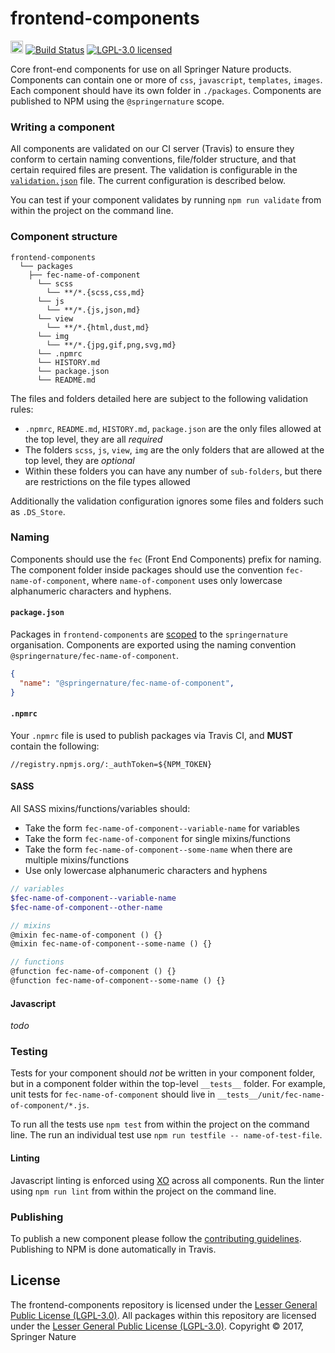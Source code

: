 # frontend-components
<img src="https://cdn.travis-ci.org/images/favicon-c566132d45ab1a9bcae64d8d90e4378a.svg" width=20 height=20/> [![Build Status](https://travis-ci.com/springernature/frontend-components.svg?token=zyctw5kYdmyz8scswTTY&branch=master&style=flat-square)](https://travis-ci.com/springernature/frontend-components)
[![LGPL-3.0 licensed](https://img.shields.io/badge/license-LGPL%203.0-blue.svg)][info-license]

Core front-end components for use on all Springer Nature products. Components can contain one or more of `css`, `javascript`, `templates`, `images`. Each component should have its own folder in `./packages`. Components are published to NPM using the `@springernature` scope.

### Writing a component

All components are validated on our CI server (Travis) to ensure they conform to certain naming conventions, file/folder structure, and that certain required files are present. The validation is configurable in the [`validation.json`](validation.json) file. The current configuration is described below.

You can test if your component validates by running `npm run validate` from within the project on the command line.

### Component structure

```
frontend-components
  └── packages
    ├── fec-name-of-component
      └── scss
        └── **/*.{scss,css,md}
      └── js
        └── **/*.{js,json,md}
      └── view
        └── **/*.{html,dust,md}
      └── img
        └── **/*.{jpg,gif,png,svg,md}
      └── .npmrc
      └── HISTORY.md
      └── package.json
      └── README.md
```

The files and folders detailed here are subject to the following validation rules:

- `.npmrc`, `README.md`, `HISTORY.md`, `package.json` are the only files allowed at the top level, they are all _required_
- The folders `scss`, `js`, `view`, `img` are the only folders that are allowed at the top level, they are _optional_
- Within these folders you can have any number of `sub-folders`, but there are restrictions on the file types allowed

Additionally the validation configuration ignores some files and folders such as `.DS_Store`.

### Naming

Components should use the `fec` (Front End Components) prefix for naming. The component folder inside packages should use the convention `fec-name-of-component`, where `name-of-component` uses only lowercase alphanumeric characters and hyphens.

#### `package.json`

Packages in `frontend-components` are [scoped](https://docs.npmjs.com/misc/scope) to the `springernature` organisation. Components are exported using the naming convention `@springernature/fec-name-of-component`.

```json
{
  "name": "@springernature/fec-name-of-component",
}
```

#### `.npmrc`

Your `.npmrc` file is used to publish packages via Travis CI, and **MUST** contain the following:

```
//registry.npmjs.org/:_authToken=${NPM_TOKEN}
```

#### SASS

All SASS mixins/functions/variables should:

- Take the form `fec-name-of-component--variable-name` for variables
- Take the form `fec-name-of-component` for single mixins/functions
- Take the form `fec-name-of-component--some-name` when there are multiple mixins/functions
- Use only lowercase alphanumeric characters and hyphens

```scss
// variables
$fec-name-of-component--variable-name
$fec-name-of-component--other-name

// mixins
@mixin fec-name-of-component () {}
@mixin fec-name-of-component--some-name () {}

// functions
@function fec-name-of-component () {}
@function fec-name-of-component--some-name () {}
```

#### Javascript

_todo_

### Testing

Tests for your component should _not_ be written in your component folder, but in a component folder within the top-level `__tests__` folder. For example, unit tests for `fec-name-of-component` should live in `__tests__/unit/fec-name-of-component/*.js`.

To run all the tests use `npm test` from within the project on the command line. The run an individual test use `npm run testfile -- name-of-test-file`.

#### Linting

Javascript linting is enforced using [XO](https://github.com/sindresorhus/xo) across all components. Run the linter using `npm run lint` from within the project on the command line.

### Publishing

To publish a new component please follow the [contributing guidelines](CONTRIBUTING.md). Publishing to NPM is done automatically in Travis.

License
-------

The frontend-components repository is licensed under the [Lesser General Public License (LGPL-3.0)][info-license]. All packages within this repository are licensed under the [Lesser General Public License (LGPL-3.0)][info-license].
Copyright &copy; 2017, Springer Nature

[info-license]: LICENSE